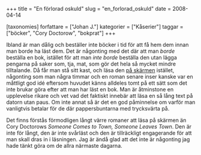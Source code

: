 +++
title = "En förlorad oskuld"
slug = "en_forlorad_oskuld"
date = 2008-04-14

[taxonomies]
forfattare = ["Johan J."]
kategorier = ["Kåserier"]
taggar = ["böcker", "Cory Doctorow", "bokprat"]
+++

Ibland är man dålig och beställer inte böcker i tid för att få hem dem innan man borde ha läst dem. Det är någonting med det där att man <i>borde</i> beställa en bok, istället för att man <i>inte borde</i> beställa den utan lägga pengarna på saker som, tja, mat, som gör det hela så mycket mindre tilltalande. Då får man stå sitt kast, och läsa den <a href="http://craphound.com/someone/Cory_Doctorow_-_Someone_Comes_to_Town_Someone_Leaves_Town.htm">på skärmen</a> istället, någonting som man några timmar och en roman senare inser kanske var en måttligt god idé eftersom huvudet känns alldeles tomt på ett sätt som det inte brukar göra efter att man har läst en bok. Man är åtminstone en upplevelse rikare och vet vad det faktiskt innebär att läsa en så lång text på datorn utan paus. Om inte annat så är det en god påminnelse om varför man vanligtvis betalar för de där pappersbuntarna med trycksvärta på.

Det finns förstås förmodligen långt värre romaner att läsa på skärmen än Cory Doctorows <i>Someone Comes to Town, Someone Leaves Town</i>. Den är inte för långt, den är inte svårläst och den är tillräckligt engagerande för att man skall dras in i läsningen. Jag är ändå glad att det inte är någonting jag hade tänkt göra om de allra närmaste dagarna.
